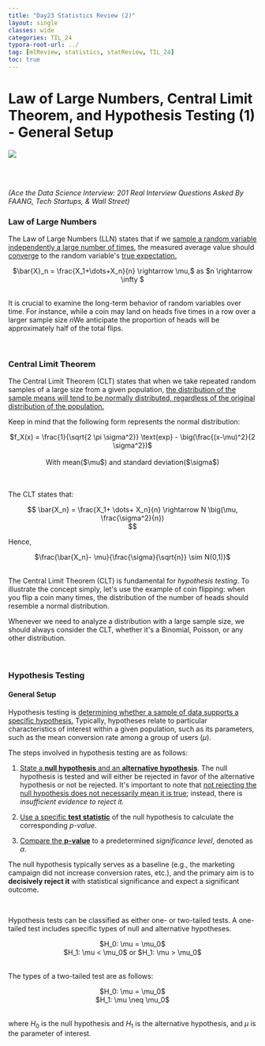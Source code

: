 ```yaml
---
title: "Day23 Statistics Review (2)"
layout: single
classes: wide
categories: TIL_24
typora-root-url: ../
tag: [mlReview, statistics, statReview, TIL_24]
toc: true 
---
```


# Law of Large Numbers, Central Limit Theorem, and Hypothesis Testing (1) - General Setup

<img src="/blog/images/2024-06-18-TIL24_Day23/4B916038-CF68-4DE0-A82C-52DB502F2853_1_105_c.jpeg">

<br><br>

*(Ace the Data Science Interview: 201 Real Interview Questions Asked By FAANG, Tech Startups, & Wall Street)*

### Law of Large Numbers

The Law of Large Numbers (LLN) states that if we <u>sample a random variable independently a large number of times</u>, the measured average value should <u>converge</u> to the random variable's <u>true expectation.</u>

<center>
  $\bar{X}_n = \frac{X_1+\dots+X_n}{n} \rightarrow \mu,$ as $n \rightarrow \infty $
</center>
<Br>

It is crucial to examine the long-term behavior of random variables over time. For instance, while a coin may land on heads five times in a row over a larger sample size $n$We anticipate the proportion of heads will be approximately half of the total flips. 

<br>

### Central Limit Theorem

The Central Limit Theorem (CLT) states that when we take repeated random samples of a large size from a given population, <u>the distribution of the sample means will tend to be normally distributed, regardless of the original distribution of the population.</u>

Keep in mind that the following form represents the normal distribution:

<center>
  $f_X(x) = \frac{1}{\sqrt{2 \pi \sigma^2}} \text{exp} - \big(\frac{(x-\mu)^2}{2 \sigma^2})$<br><br>
  With mean($\mu$) and standard deviation($\sigma$)<br>
<br>
</center><Br>

The CLT states that:

<center>
  $$
  \bar{X_n} = \frac{X_1+ \dots+ X_n}{n} \rightarrow N \big(\mu, \frac{\sigma^2}{n})<br>
  $$
</center>



Hence, 

<center>
  $\frac{\bar{X_n}- \mu}{\frac{\sigma}{\sqrt{n}}  \sim	 N(0,1)}$
</center>

<br>

The Central Limit Theorem (CLT) is fundamental for *hypothesis testing*. To illustrate the concept simply, let's use the example of coin flipping: when you flip a coin many times, the distribution of the number of heads should resemble a normal distribution.

Whenever we need to analyze a distribution with a large sample size, we should always consider the CLT, whether it's a Binomial, Poisson, or any other distribution.<br><br><br>

### Hypothesis Testing

#### General Setup

Hypothesis testing is <u>determining whether a sample of data supports a specific hypothesis.</u> Typically, hypotheses relate to particular characteristics of interest within a given population, such as its parameters, such as the mean conversion rate among a group of users ($\mu$).

The steps involved in hypothesis testing are as follows:

1. <u>State a <b>null hypothesis</b> and an <b>alternative hypothesis</b></u>. The null hypothesis is tested and will either be rejected in favor of the alternative hypothesis or not be rejected. It's important to note that <u>not rejecting the null hypothesis does not necessarily mean it is true</u>; instead, there is *insufficient evidence to reject it.*

2. <u>Use a specific <b>test statistic</B></u> of the null hypothesis to calculate the corresponding *p-value*.

3. <u>Compare the <b>p-value</b></u> to a predetermined *significance level*, denoted as $\alpha$. <br>

   

The null hypothesis typically serves as a baseline (e.g., the marketing campaign did not increase conversion rates, etc.), and the primary aim is to **decisively reject it** with statistical significance and expect a significant outcome.

<br>

Hypothesis tests can be classified as either one- or two-tailed tests. A one-tailed test includes specific types of null and alternative hypotheses.

<center>
  $H_0: \mu = \mu_0$   <br>
  $H_1: \mu < \mu_0$ or $H_1: \mu > \mu_0$ <br>
  <br>
</center>

The types of a two-tailed test are as follows:

<center>
  $H_0: \mu = \mu_0$ <br>
  $H_1: \mu \neq \mu_0$ <br><br>
</center>

where $H_0$ is the null hypothesis and $H_1$ is the alternative hypothesis, and $\mu$ is the parameter of interest. 

<br><br>

